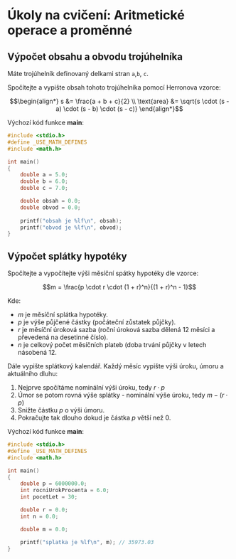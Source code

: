# Úkoly na cvičení: Aritmetické operace a proměnné

## Výpočet obsahu a obvodu trojúhelníka

Máte trojúhelník definovaný delkami stran `a`,`b`, `c`. 

Spočítejte a vypište obsah tohoto trojúhelníka pomocí Herronova vzorce:

$$\begin{align*}
s &= \frac{a + b + c}{2} \\
\text{area} &= \sqrt{s \cdot (s - a) \cdot (s - b) \cdot (s - c)}
\end{align*}$$

Výchozí kód funkce **main**:

```cpp
#include <stdio.h>
#define _USE_MATH_DEFINES
#include <math.h>

int main()
{
    double a = 5.0;
    double b = 6.0;
    double c = 7.0;

    double obsah = 0.0;
    double obvod = 0.0;
 
    printf("obsah je %lf\n", obsah);
    printf("obvod je %lf\n", obvod);
}
```

## Výpočet splátky hypotéky

Spočítejte a vypočítejte výši měsíční spátky hypotéky dle vzorce:

$$m = \frac{p \cdot r \cdot (1 + r)^n}{(1 + r)^n - 1}$$

Kde:
- *m* je měsíční splátka hypotéky.
- *p* je výše půjčené částky (počáteční zůstatek půjčky).
- *r* je měsíční úroková sazba (roční úroková sazba dělená 12 měsíci a převedená na desetinné číslo).
- *n* je celkový počet měsíčních plateb (doba trvání půjčky v letech násobená 12.

Dále vypište splátkový kalendář. Každý měsíc vypište výši úroku, úmoru a aktuálního dluhu:

1) Nejprve spočítáme nominální výši úroku, tedy $r \cdot p$
2) Úmor se potom rovná výše splátky - nominální výše úroku, tedy $m - (r \cdot p)$
3) Snižte částku *p* o výši úmoru.
4) Pokračujte tak dlouho dokud je částka *p* větší než 0.
   
Výchozí kód funkce **main**:

```cpp
#include <stdio.h>
#define _USE_MATH_DEFINES
#include <math.h>

int main()
{
    double p = 6000000.0;
    int rocniUrokProcenta = 6.0;
    int pocetLet = 30;

    double r = 0.0;
    int n = 0.0;

    double m = 0.0;

    printf("splatka je %lf\n", m); // 35973.03 
}
```


